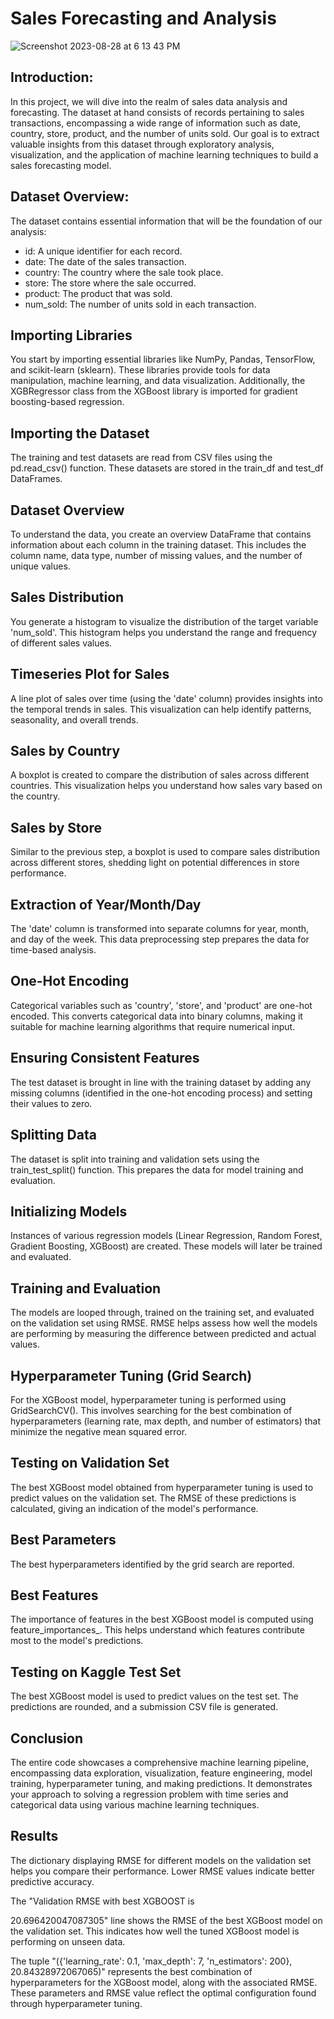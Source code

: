 # Sales Forecasting and Analysis
![Screenshot 2023-08-28 at 6 13 43 PM](https://github.com/JatinSingh007/Data_Science_projects/assets/54170834/af8e0700-40f6-4769-8e8d-2d5aa0dfad14)

## Introduction:
In this project, we will dive into the realm of sales data analysis and forecasting. The dataset at hand consists of records pertaining to sales transactions, encompassing a wide range of information such as date, country, store, product, and the number of units sold. Our goal is to extract valuable insights from this dataset through exploratory analysis, visualization, and the application of machine learning techniques to build a sales forecasting model.

## Dataset Overview:

The dataset contains essential information that will be the foundation of our analysis:

* id: A unique identifier for each record.
* date: The date of the sales transaction.
* country: The country where the sale took place.
* store: The store where the sale occurred.
* product: The product that was sold.
* num_sold: The number of units sold in each transaction.



## Importing Libraries 

You start by importing essential libraries like NumPy, Pandas, TensorFlow, and scikit-learn (sklearn). These libraries provide tools for data manipulation, machine learning, and data visualization. Additionally, the XGBRegressor class from the XGBoost library is imported for gradient boosting-based regression.

## Importing the Dataset

The training and test datasets are read from CSV files using the pd.read_csv() function. These datasets are stored in the train_df and test_df DataFrames.

## Dataset Overview

To understand the data, you create an overview DataFrame that contains information about each column in the training dataset. This includes the column name, data type, number of missing values, and the number of unique values.

## Sales Distribution

You generate a histogram to visualize the distribution of the target variable 'num_sold'. This histogram helps you understand the range and frequency of different sales values.

## Timeseries Plot for Sales

A line plot of sales over time (using the 'date' column) provides insights into the temporal trends in sales. This visualization can help identify patterns, seasonality, and overall trends.

## Sales by Country

A boxplot is created to compare the distribution of sales across different countries. This visualization helps you understand how sales vary based on the country.

## Sales by Store

Similar to the previous step, a boxplot is used to compare sales distribution across different stores, shedding light on potential differences in store performance.

## Extraction of Year/Month/Day

The 'date' column is transformed into separate columns for year, month, and day of the week. This data preprocessing step prepares the data for time-based analysis.

## One-Hot Encoding 

Categorical variables such as 'country', 'store', and 'product' are one-hot encoded. This converts categorical data into binary columns, making it suitable for machine learning algorithms that require numerical input.

## Ensuring Consistent Features

The test dataset is brought in line with the training dataset by adding any missing columns (identified in the one-hot encoding process) and setting their values to zero.

## Splitting Data

The dataset is split into training and validation sets using the train_test_split() function. This prepares the data for model training and evaluation.

## Initializing Models

Instances of various regression models (Linear Regression, Random Forest, Gradient Boosting, XGBoost) are created. These models will later be trained and evaluated.

## Training and Evaluation

The models are looped through, trained on the training set, and evaluated on the validation set using RMSE. RMSE helps assess how well the models are performing by measuring the difference between predicted and actual values.

## Hyperparameter Tuning (Grid Search)

For the XGBoost model, hyperparameter tuning is performed using GridSearchCV(). This involves searching for the best combination of hyperparameters (learning rate, max depth, and number of estimators) that minimize the negative mean squared error.

## Testing on Validation Set

The best XGBoost model obtained from hyperparameter tuning is used to predict values on the validation set. The RMSE of these predictions is calculated, giving an indication of the model's performance.

## Best Parameters 

The best hyperparameters identified by the grid search are reported.

## Best Features

The importance of features in the best XGBoost model is computed using feature_importances_. This helps understand which features contribute most to the model's predictions.

## Testing on Kaggle Test Set

The best XGBoost model is used to predict values on the test set. The predictions are rounded, and a submission CSV file is generated.

## Conclusion

The entire code showcases a comprehensive machine learning pipeline, encompassing data exploration, visualization, feature engineering, model training, hyperparameter tuning, and making predictions. It demonstrates your approach to solving a regression problem with time series and categorical data using various machine learning techniques.

## Results

The dictionary displaying RMSE for different models on the validation set helps you compare their performance. Lower RMSE values indicate better predictive accuracy.

The "Validation RMSE with best XGBOOST is 

20.696420047087305" line shows the RMSE of the best XGBoost model on the validation set. This indicates how well the tuned XGBoost model is performing on unseen data.

The tuple "({'learning_rate': 0.1, 'max_depth': 7, 'n_estimators': 200}, 20.84328972067065)" represents the best combination of hyperparameters for the XGBoost model, along with the associated RMSE. These parameters and RMSE value reflect the optimal configuration found through hyperparameter tuning.



